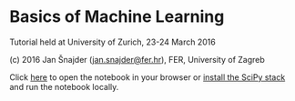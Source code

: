 

# Basics of Machine Learning

Tutorial held at University of Zurich, 23-24 March 2016

(c) 2016 Jan Šnajder (<jan.snajder@fer.hr>), FER, University of Zagreb

Click [here](http://nbviewer.jupyter.org/github/jsnajder/MachineLearningTutorial/blob/master/Machine%20Learning%20Tutorial.ipynb) to open the notebook in your browser or [install the SciPy stack](http://www.scipy.org/install.html) and run the notebook locally.


